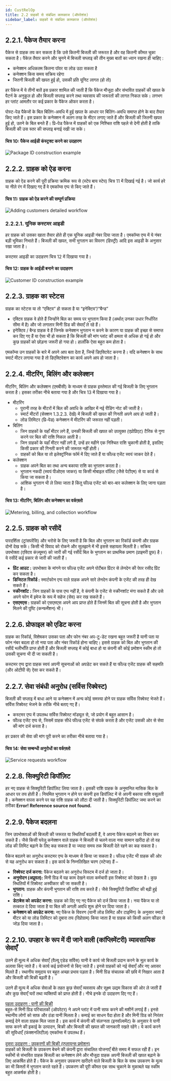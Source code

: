 ```yaml
---
id: CustRelOp
title: 2.2 ग्राहकों से संबंधित कामकाज (ऑपरेशंस)
sidebar_label: ग्राहकों से संबंधित कामकाज (ऑपरेशंस)
---
```


## 2.2.1. पैकेज तैयार करना
पैकेज से ग्राहक तय कर सकता है कि उसे कितनी बिजली की जरूरत है और वह कितनी कीमत चुका सकता है। पैकेज़ तैयार करने और चुनने में बिजली सप्लाइ की तीन मुख्य बातों का ध्यान रखना ही चाहिए :

* कनेक्शन अधिकतम कितना पॉवर या लोड उठा सकता है
* कनेक्शन किस समय सक्रिय रहेगा
* जितनी बिजली की खपत हुई हो, उसकी प्रति यूनिट लागत (हो तो)


हर पैकेज में ये तीनों बातें इस प्रकार शामिल की जाती हैं कि पैकेज मौजूदा और संभावित ग्राहकों की खपत के पैटर्न के अनुकूल हो और बिजली सप्लाइ करने तथा व्यवसाय की जरूरतों की लागत निकल सके। लगभग हर प्लांट आमतौर पर कई प्रकार के पैकेज ऑफर करता है।

पोस्ट-पेड पैकेजों के बिल बिलिंग-अवधि में हुई खपत के आधार पर बिलिंग-अवधि समाप्त होने के बाद तैयार किए जाते हैं। इस प्रकार के कनेक्शन में अलग तरह के मीटर लगाए जाते हैं और बिजली की जितनी खपत हुई हो, उतने के बिल बनते हैं। प्रि-पेड पैकेज में ग्राहकों को एक निश्चित राशि पहले से देनी होती है ताकि बिजली की उस स्तर की सप्लाइ बनाई रखी जा सके।

#### चित्र 10: पैकेज आईडी कंस्ट्रक्ट करने का उदहारण 
![Package ID construction example](./assets/2.1_PkgIdCrExp.png)

## 2.2.2. ग्राहक को ऐड करना
ग्राहक को ऐड करने की पूरी प्रक्रिया क्रमिक रूप से (स्टेप बाय स्टेप) चित्र 11 में दिखाई गई है। जो कार्य हरे या नीले रंग में दिखाए गए हैं वे एमकॉम्स एप्प से किए जाते हैं।

#### चित्र 11: ग्राहक को ऐड करने की सम्पूर्ण प्रक्रिया 
![Adding customers detailed workflow](./assets/2.2_AddCustDetWorkFlw.svg)


### 2.2.2.1. यूनिक कस्टमर आइडी
हर ग्राहक को उसका खाता तैयार होते ही एक यूनिक आइडी नंबर दिया जाता है। एमकॉम्स एप्प में ये नंबर बड़ी भूमिका निभाते हैं। बिजली की खपत, सभी भुगतान का विवरण (हिस्ट्री) आदि इस आइडी के अनुसार रखा जाता है।

कस्टमर आइडी का उदाहरण चित्र 12 में दिखाया गया है।


#### चित्र 12: ग्राहक के आईडी बनाने का उदाहरण 
![Customer ID construction example](./assets/2.3_CusCrEx.png)


## 2.2.3. ग्राहक का स्टेटस
ग्राहक का स्टेटस या तो “एक्टिव” हो सकता है या “इनेक्टिव”/“बैन्ड”
* एक्टिव ग्राहक वे होते हैं जिन्होंने बिल का समय पर भुगतान किया है (अर्थात् उनका उधार निर्धारित सीमा में है) और जो लगातार मिनी ग्रिड की सेवाएँ ले रहे हैं।
* इनेक्टिव / बैन्ड ग्राहक वे हैं जिनके कनेक्शन भुगतान न करने के कारण या ग्राहक की इच्छा से समाप्त कर दिए गए हैं या ऐसा भी हो सकता है कि बिजली की मांग प्लांट की क्षमता से अधिक हो गई हो और कुछ ग्राहकों को छोड़ना जरूरी हो गया हो। हालाँकि ऐसा बहुत कम होता है।

एमकॉम्स उन ग्राहकों के बारे में अपने आप बता देता है, जिन्हें डिएक्टिवेट करना है। यदि कनेक्शन के साथ स्मार्ट मीटर लगाया गया है तो डिएक्टिवेशन का कार्य अपने आप हो जाता है। 

## 2.2.4. मीटरिंग, बिलिंग और कलेक्शन
मीटरिंग, बिलिंग और कलेक्शन (एमबीसी) के माध्यम से ग्राहक इस्तेमाल की गई बिजली के लिए भुगतान करता है। इसका तरीका नीचे बताया गया है और चित्र 13 में दिखाया गया है।
* मीटरिंग
    * पुरानी तरह के मीटरों में बिल की अवधि के आखिर में नई रीडिंग नोट की जाती है।
    * स्मार्ट मीटरों (सेक्शन 1.3.2.3. देखें) में बिजली की खपत की गिनती अपने आप हो जाती है।
    * लोड लिमिटर (प्रि-पेड) कनेक्शन में मीटरिंग की जरूरत नहीं पड़ती।
* बिलिंग
    * जिन ग्राहकों के यहाँ मीटर लगे हैं, उनकी बिजली की खपत को उपयुक्त (एप्रोप्रिएट) टैरिफ से गुणा करने पर बिल की राशि निकल आती है।
    * जिन ग्राहकों के यहाँ मीटर नहीं लगे हैं, उन्हें हर महीने एक निश्चित राशि चुकानी होती है, इसलिए किसी प्रकार की गिनती करने की जरूरत नहीं होती।
    * ग्राहकों को बिल या तो इलेक्ट्रॉनिक फॉर्म में दिए जाते हैं या फील्ड एजेंट स्वयं जाकर देते हैं।
* कलेक्शन
    * ग्राहक अपने बिल का तथा अन्य बकाया राशि का भुगतान करता है।
    * भुगतान नकदी (स्वयं पीओएस जाकर) या किसी मोबाइल वॉलिट (जैसे पेटीएम) से या कार्ड से किया जा सकता है।
    * आंशिक भुगतान भी ले लिया जाता है किंतु फील्ड एजेंट को बार-बार कलेक्शन के लिए जाना पड़ता है।

#### चित्र 13: मीटरिंग, बिलिंग और कनेक्शन का वर्कफ़्लो
![Metering, billing, and collection workflow](./assets/2.4_MetBilColWorkflow.svg)

## 2.2.5. ग्राहक को रसीदें
पारदर्शिता (ट्रांसपरेंसि) और भरोसे के लिए जरूरी है कि बिल और भुगतान का रिकॉर्ड कंपनी और ग्राहक दोनों देख सकें। किसी भी विवाद को रोकने और सुलझाने में भी इससे सहायता मिलती है। सक्रिय उपभोक्ता (एक्टिव कंज़्यूमर) को जारी की गई रसीदें बिल के भुगतान का प्राथमिक प्रमाण (प्राइमरी प्रूफ) है। ये रसीदें कई प्रकार से जारी की जाती हैं।

* **प्रिंट आउट :**  उपभोक्ता के मांगने पर फील्ड एजेंट अपने पोर्टेबल प्रिंटर से लेनदेन की पेपर रसीद प्रिंट कर सकता है।
* **डिजिटल रिकॉर्ड :**  स्मार्टफोन एप्प वाले ग्राहक अपने सारे लेनदेन कंपनी के एजेंट की तरह ही देख सकते हैं।
* **स्क्रीनशॉट :**  जिन ग्राहकों के पास एप्प नहीं है, वे कंपनी के एजेंट से स्क्रीनशॉट मंगा सकते हैं और उसे अपने फोन में इमेज के रूप में सहेज (सेव) कर रख सकते हैं।
* **एसएमएस :**  ग्राहकों को एसएमएस अपने आप प्राप्त होते हैं जिनमें बिल की सूचना होती है और भुगतान मिलने की पुष्टि (कन्फर्मेशन) भी।

## 2.2.6. प्रोफाइल को एडिट करना
ग्राहक का रिकॉर्ड, विशेषकर उसका पता और फोन नंबर अप-टु-डेट रखना बहुत जरूरी है यानी पता या फोन नंबर बदला हो तो नया पता और नंबर रिकॉर्ड होना चाहिए। इससे ग्राहक को बिल और भुगतान की रसीदें भलीभाँति प्राप्त होती हैं और बिजली सप्लाइ में कोई बाधा हो या कंपनी की कोई प्रमोशन स्कीम हो तो उसकी सूचना भी दी जा सकती है।

कस्टमर एप्प द्वारा ग्राहक स्वयं अपनी सूचनाओं को अपडेट कर सकते हैं या फील्ड एजेंट ग्राहक की सहमति (और ओटीपी से) ऐसा कर सकते हैं।

## 2.2.7. सेवा संबंधी अनुरोध (सर्विस रिक्वेस्ट)
बिजली की सप्लाइ में बाधा आने या कनेक्शन में अन्य कोई समस्या होने पर ग्राहक सर्विस रिक्वेस्ट भेजते हैं। सर्विस रिक्वेस्ट भेजने के तरीके नीचे बताए गए हैं।

* कस्टमर एप्प में उपलब्ध सर्विस रिक्वेस्ट मॉड्यूल से, जो प्रयोग में बहुत आसान है।
* फील्ड एजेंट एप्प से, जिसमें ग्राहक सीधे फील्ड एजेंट से संपर्क करता है और एजेंट उसकी ओर से सेवा की मांग दर्ज करता है।

हर प्रकार की सेवा की मांग पूरी करने का तरीका नीचे बताया गया है।

#### चित्र 14: सेवा सम्बन्धी अनुरोधों का वर्कफ़्लो 
![Service requests workflow](./assets/2.5_ServiceReqWorkFlw.svg)

## 2.2.8. सिक्युरिटी डिपॉज़िट
हर नए ग्राहक से सिक्युरिटी डिपॉज़िट लिया जाता है। इसकी राशि ग्राहक के अनुमानित मासिक बिल के आधार पर तय होती है। नियमित भुगतान न होने पर कंपनी इस डिपॉज़िट में से अपनी बकाया राशि वसूलती है। कनेक्शन वापस करने पर यह राशि ग्राहक को लौटा दी जाती है। सिक्युरिटी डिपॉज़िट जमा करने का तरीका  **Error! Reference source not found.**

## 2.2.9. पैकेज बदलना
जिन उपभोक्ताओं की बिजली की जरूरत या स्थितियाँ बदलती हैं, वे अपना पैकेज बदलने का विचार कर सकते हैं। जैसे किसी घरेलू कनेक्शन वाले ग्राहक ने बिजली से चलने वाला नया सामान खरीदा हो तो वह लोड की लिमिट बढ़ाने के लिए कह सकता है या ज्यादा समय तक बिजली देते रहने का कह सकता है।

पैकेज बदलने का अनुरोध कस्टमर एप्प के माध्यम से किया जा सकता है। फील्ड एजेंट भी ग्राहक की ओर से यह अनुरोध कर सकता है। इस कार्य के निम्नलिखित चरण (स्टेप्स) हैं –

* **रिक्वेस्ट दर्ज करना:** पैकेज बदलने का अनुरोध सिस्टम में दर्ज हो जाता है।
* **अनुमोदन (अप्रूवल):** मिनी ग्रिड में यह काम देखने वाला कर्मचारी इस रिक्वेस्ट को देखता है। कुछ स्थितियों में रिक्वेस्ट अस्वीकार की जा सकती है।
* **भुगतान:** ग्राहक और कंपनी भुगतान की राशि तय करते हैं। जैसे सिक्युरिटी डिपॉज़िट की बढ़ी हुई राशि।
* **डेटाबेस को अपडेट करना:** ग्राहक को दिए गए नए पैकेज को दर्ज किया जाता है। नया पैकेज या तो तत्काल दे दिया जाता है या बिल की अगली अवधि शुरू होने पर दिया जाता है।
* **कनेक्शन को अपडेट करना:** नए पैकेज के विवरण (यानी लोड लिमिट और टाइमिंग) के अनुसार स्मार्ट मीटर को या लोड लिमिटर को दुबारा तय (रिप्रोग्राम) किया जाता है या ग्राहक को किसी अलग फीडर से जोड़ दिया जाता है।

## 2.2.10. उपहार के रूप में दी जाने वाली (कांप्लिमेंटरी) व्यावसायिक सेवाएँ
उतने ही मूल्य में अधिक सेवाएँ (वैल्यू एडेड सर्विस) यानी वे कार्य जो बिजली प्रदान करने के मूल कार्य के अलावा किए जाते हैं। ये कार्य कई प्रयोजनों से किए जाते हैं। इनसे ग्राहकों को नई सेवाएँ और नए अवसर मिलते हैं। स्थानीय समुदाय पर बहुत अच्छा प्रभाव पड़ता है। मिनी ग्रिड संचालक की छवि में निखार आता है और बिजली की बिक्री बढ़ती है।

उतने ही मूल्य में अधिक सेवाओं के तहत कुछ सेवाएँ व्यवसाय और सूक्ष्म उद्यम विकास की ओर ले जाती हैं और कुछ सेवाएँ घरों तथा व्यक्तियों को प्राप्त होती हैं। नीचे इनके दो उदाहरण दिए गए हैं।

<u>पहला उदाहरण : पानी की बिक्री</u><br/>
बहुत-से मिनी ग्रिड परिचालकों (ऑपरेटर) ने अपने प्लांट में पानी साफ करने की मशीनें लगाई हैं। इनसे स्थानीय लोगों को साफ और ठंडा पानी मिलता है। कमाई का साधन पैदा होता है और मिनी ग्रिड को निरंतर कमाई देने वाला ग्राहक मिल जाता है। इस कार्य में कंपनी की संलग्नता (इनवॉल्वमेंट) के अनुसार वे पानी साफ करने की इकाई के उत्पादन, बिक्री और बिजली की खपत की जानकारी रखते रहेंगे। ये कार्य करने की सुविधाएँ (फंक्शनलिटीज़) एमकॉम्स में उपलब्ध हैं।
<br/><br/>
<u>दूसरा उदाहरण : उपकरणों की बिक्री (एप्लायन्स प्रमोशन)</u><br/>
ग्राहकों को बिजली के उपकरण बेचने की कंपनी द्वारा संचालित योजनाएँ बीते समय में सफल रही हैं। इन स्कीमों से संभावित ग्राहक बिजली का कनेक्शन लेने और मौजूदा ग्राहक अपनी बिजली की खपत बढ़ाने के लिए आकर्षित होते हैं। पैकेज के अनुसार उपकरण खरीदने वाले बिजली के बिल के साथ उपकरण के मूल्य का भी किश्तों में भुगतान करते रहते हैं। उपकरण की पूरी कीमत एक साथ चुकाने के मुकाबले यह स्कीम बहुत आकर्षक होती है।